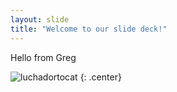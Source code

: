 ```yaml
---
layout: slide
title: "Welcome to our slide deck!"
---
```


Hello from Greg

![luchadortocat](https://octodex.github.com/images/luchadortocat.png)
{: .center}
